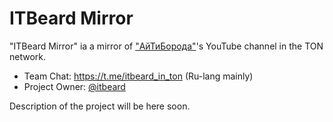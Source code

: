 # ITBeard Mirror
"ITBeard Mirror" ia a mirror of ["АйТиБорода"](https://www.youtube.com/@itbeard)'s YouTube channel in the TON network.

* Team Chat: https://t.me/itbeard_in_ton (Ru-lang mainly)
* Project Owner: [@itbeard](https://github.com/itbeard)

Description of the project will be here soon.
